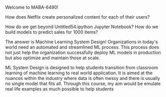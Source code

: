 Welcome to MABA-6490!

How does Netflix create personalized content for each of their users?

How do we get beyond Untitled54.ipython Jupyter Notebook?
How do we build models to predict sales for 1000 items?

The answer is Machine Learning System Design! Organizations in today's world need an automated and streamlined ML process. This process does not just help the organization successfully deploy ML models in production but also optimize and maintain those at scale.

ML System Design is designed to help students transition from classroom learning of machine learning to real world application. It is aimed at the nuances within the industry where data is often messy and there is usually no single model that fits all. Through this course, my aim would be emulate real life examples as much possible to help students

<!---
mlsystemdesign-6490/mlsystemdesign-6490 is a ✨ special ✨ repository because its `README.md` (this file) appears on your GitHub profile.
You can click the Preview link to take a look at your changes.
--->
